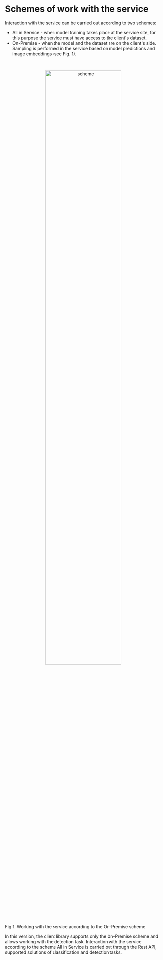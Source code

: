 # Schemes of work with the service
Interaction with the service can be carried out according to two schemes:

* All in Service - when model training takes place at the service site, for this purpose the service must have access to the client's dataset.
* On-Premise - when the model and the dataset are on the client's side. Sampling is performed in the service based on model predictions and image embeddings (see Fig. 1).

[//]: # (Константин, пришлите .jpg хорошего качества)
<a name="top"></a>
<!-- PROJECT LOGO -->
<br />
<div align="center">
  <p>
    <img src="https://github.com/fangorntreabeard/cval-lib/blob/main/images/on_premise.png?raw=true" width="70%" height="70%" alt="scheme">
  </p>
</div>

Fig 1. Working with the service according to the On-Premise scheme

In this version, the client library supports only the On-Premise scheme and allows working with the detection task. Interaction with the service according to the scheme All in Service is carried out through the Rest API, supported solutions of classification and detection tasks.
